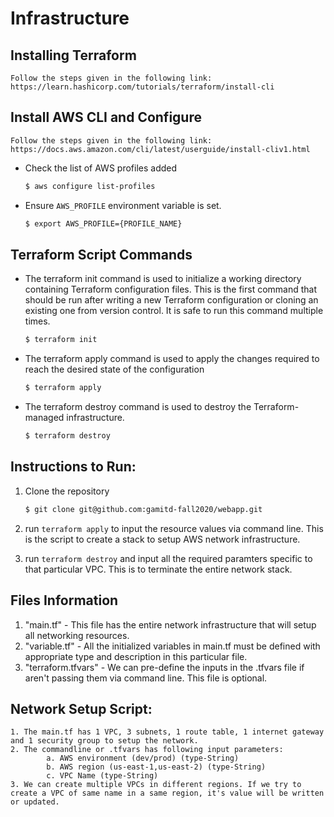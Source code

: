 # Infrastructure

## Installing Terraform

    Follow the steps given in the following link:
    https://learn.hashicorp.com/tutorials/terraform/install-cli

## Install AWS CLI and Configure

    Follow the steps given in the following link:
    https://docs.aws.amazon.com/cli/latest/userguide/install-cliv1.html

* Check the list of AWS profiles added

    ```sh
    $ aws configure list-profiles
    ```
* Ensure `AWS_PROFILE` environment variable is set.

    ```sh
    $ export AWS_PROFILE={PROFILE_NAME}
    ```

## Terraform Script Commands

* The terraform init command is used to initialize a working directory containing Terraform configuration files. This is the first command that should be run after writing a new Terraform configuration or cloning an existing one from version control. It is safe to run this command multiple times.

    ```sh
    $ terraform init
    ```
* The terraform apply command is used to apply the changes required to reach the desired state of the configuration

    ```sh
    $ terraform apply
    ```

* The terraform destroy command is used to destroy the Terraform-managed infrastructure.

    ```sh
    $ terraform destroy
    ```

## Instructions to Run:

1. Clone the repository
    ```sh
    $ git clone git@github.com:gamitd-fall2020/webapp.git
    ```
2.  run `terraform apply` to input the resource values via command line. This is the script to create a stack to setup AWS network infrastructure.

3. run `terraform destroy` and input all the required paramters specific to that particular VPC. This is to terminate the entire network stack.

## Files Information

1.  "main.tf"     - This file has the entire network infrastructure that will setup all networking resources.
2.  "variable.tf" - All the initialized variables in main.tf must be defined with appropriate type and description in this particular file.
3. "terraform.tfvars" - We can pre-define the inputs in the .tfvars file if aren't passing them via command line. This file is optional.

## Network Setup Script:

    1. The main.tf has 1 VPC, 3 subnets, 1 route table, 1 internet gateway and 1 security group to setup the network.
    2. The commandline or .tfvars has following input parameters:
            a. AWS environment (dev/prod) (type-String)
            b. AWS region (us-east-1,us-east-2) (type-String)
            c. VPC Name (type-String)
    3. We can create multiple VPCs in different regions. If we try to create a VPC of same name in a same region, it's value will be written or updated.





